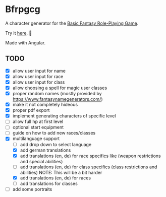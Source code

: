 # Bfrpgcg

A character generator for the [Basic Fantasy Role-Playing Game](https://basicfantasy.org).

Try it [here](https://md2501.github.io/bfrpgcg). 🐉

Made with Angular.

## TODO
- [x] allow user input for name  
- [x] allow user input for race  
- [x] allow user input for class  
- [x] allow choosing a spell for magic user classes
- [x] proper random names (mostly provided by https://www.fantasynamegenerators.com/)
- [x] make it not completely hideous  
- [x] proper pdf export  
- [x] implement generating characters of specific level
- [ ] allow full hp at first level
- [ ] optional start equipment  
- [ ] guide on how to add new races/classes  
- [x] multilanguage support  
  - [ ] add drop down to select language
  - [x] add german translations
  - [x] add translations (en, de) for race specifics like (weapon restrictions and special abilities)
  - [ ] add translations (en, de) for class specifics (class restrictions and abilities) NOTE: This will be a bit harder
  - [x] add translations (en, de) for races
  - [ ] add translations for classes
- [ ] add some portraits